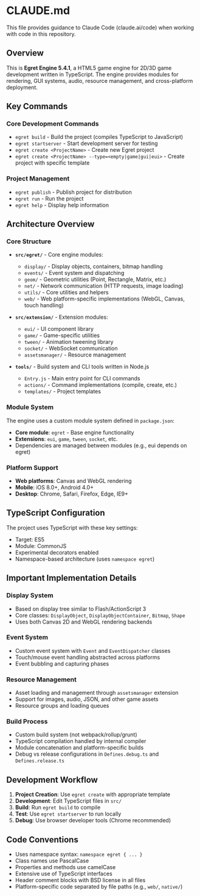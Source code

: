 # CLAUDE.md

This file provides guidance to Claude Code (claude.ai/code) when working with code in this repository.

## Overview

This is **Egret Engine 5.4.1**, a HTML5 game engine for 2D/3D game development written in TypeScript. The engine provides modules for rendering, GUI systems, audio, resource management, and cross-platform deployment.

## Key Commands

### Core Development Commands
- `egret build` - Build the project (compiles TypeScript to JavaScript)
- `egret startserver` - Start development server for testing
- `egret create <ProjectName>` - Create new Egret project
- `egret create <ProjectName> --type=<empty|game|gui|eui>` - Create project with specific template

### Project Management
- `egret publish` - Publish project for distribution
- `egret run` - Run the project
- `egret help` - Display help information

## Architecture Overview

### Core Structure
- **`src/egret/`** - Core engine modules:
  - `display/` - Display objects, containers, bitmap handling
  - `events/` - Event system and dispatching
  - `geom/` - Geometric utilities (Point, Rectangle, Matrix, etc.)
  - `net/` - Network communication (HTTP requests, image loading)
  - `utils/` - Core utilities and helpers
  - `web/` - Web platform-specific implementations (WebGL, Canvas, touch handling)

- **`src/extension/`** - Extension modules:
  - `eui/` - UI component library
  - `game/` - Game-specific utilities
  - `tween/` - Animation tweening library
  - `socket/` - WebSocket communication
  - `assetsmanager/` - Resource management

- **`tools/`** - Build system and CLI tools written in Node.js
  - `Entry.js` - Main entry point for CLI commands
  - `actions/` - Command implementations (compile, create, etc.)
  - `templates/` - Project templates

### Module System
The engine uses a custom module system defined in `package.json`:
- **Core module**: `egret` - Base engine functionality
- **Extensions**: `eui`, `game`, `tween`, `socket`, etc.
- Dependencies are managed between modules (e.g., eui depends on egret)

### Platform Support
- **Web platforms**: Canvas and WebGL rendering
- **Mobile**: iOS 8.0+, Android 4.0+
- **Desktop**: Chrome, Safari, Firefox, Edge, IE9+

## TypeScript Configuration

The project uses TypeScript with these key settings:
- Target: ES5
- Module: CommonJS  
- Experimental decorators enabled
- Namespace-based architecture (uses `namespace egret`)

## Important Implementation Details

### Display System
- Based on display tree similar to Flash/ActionScript 3
- Core classes: `DisplayObject`, `DisplayObjectContainer`, `Bitmap`, `Shape`
- Uses both Canvas 2D and WebGL rendering backends

### Event System
- Custom event system with `Event` and `EventDispatcher` classes
- Touch/mouse event handling abstracted across platforms
- Event bubbling and capturing phases

### Resource Management
- Asset loading and management through `assetsmanager` extension
- Support for images, audio, JSON, and other game assets
- Resource groups and loading queues

### Build Process
- Custom build system (not webpack/rollup/grunt)
- TypeScript compilation handled by internal compiler
- Module concatenation and platform-specific builds
- Debug vs release configurations in `Defines.debug.ts` and `Defines.release.ts`

## Development Workflow

1. **Project Creation**: Use `egret create` with appropriate template
2. **Development**: Edit TypeScript files in `src/`
3. **Build**: Run `egret build` to compile
4. **Test**: Use `egret startserver` to run locally
5. **Debug**: Use browser developer tools (Chrome recommended)

## Code Conventions

- Uses namespace syntax: `namespace egret { ... }`
- Class names use PascalCase
- Properties and methods use camelCase
- Extensive use of TypeScript interfaces
- Header comment blocks with BSD license in all files
- Platform-specific code separated by file paths (e.g., `web/`, `native/`)